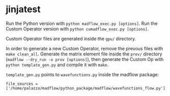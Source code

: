 # jinjatest

Run the Python version with `python madflow_exec.py [options]`.
Run the Custom Operator version with `python cumadflow_exec.py [options]`.

Custom Operator files are generated inside the `gpu/` directory.

In order to generate a new Custom Operator, remove the prevous files with `make clean_all`.
Generate the matrix element file inside the `prov/` directory (`madflow --dry_run -o prov [options]`), then generate the Custom Op with `python template_gen.py` and compile it with `make`.

`template_gen.py` points to `wavefunctions.py` inside the madflow package:
```
file_sources = ['/home/palazzo/madflow/python_package/madflow/wavefunctions_flow.py']
```
